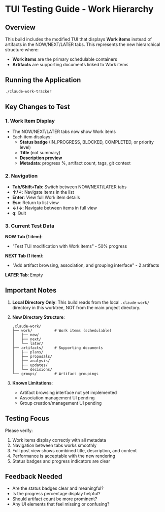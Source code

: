 # TUI Testing Guide - Work Hierarchy

## Overview

This build includes the modified TUI that displays **Work items** instead of artifacts in the NOW/NEXT/LATER tabs. This represents the new hierarchical structure where:

- **Work items** are the primary schedulable containers
- **Artifacts** are supporting documents linked to Work items

## Running the Application

```bash
./claude-work-tracker
```

## Key Changes to Test

### 1. Work Item Display
- The NOW/NEXT/LATER tabs now show Work items
- Each item displays:
  - **Status badge** (IN_PROGRESS, BLOCKED, COMPLETED, or priority level)
  - **Title** (not summary)
  - **Description preview**
  - **Metadata**: progress %, artifact count, tags, git context

### 2. Navigation
- **Tab/Shift+Tab**: Switch between NOW/NEXT/LATER tabs
- **↑/↓**: Navigate items in the list
- **Enter**: View full Work item details
- **Esc**: Return to list view
- **←/→**: Navigate between items in full view
- **q**: Quit

### 3. Current Test Data

**NOW Tab (1 item)**:
- "Test TUI modification with Work items" - 50% progress

**NEXT Tab (1 item)**:
- "Add artifact browsing, association, and grouping interface" - 2 artifacts

**LATER Tab**: Empty

## Important Notes

1. **Local Directory Only**: This build reads from the local `.claude-work/` directory in this worktree, NOT from the main project directory.

2. **New Directory Structure**:
   ```
   .claude-work/
   ├── work/          # Work items (schedulable)
   │   ├── now/
   │   ├── next/
   │   └── later/
   ├── artifacts/     # Supporting documents
   │   ├── plans/
   │   ├── proposals/
   │   ├── analysis/
   │   ├── updates/
   │   └── decisions/
   └── groups/        # Artifact groupings
   ```

3. **Known Limitations**:
   - Artifact browsing interface not yet implemented
   - Association management UI pending
   - Group creation/management UI pending

## Testing Focus

Please verify:
1. Work items display correctly with all metadata
2. Navigation between tabs works smoothly
3. Full post view shows combined title, description, and content
4. Performance is acceptable with the new rendering
5. Status badges and progress indicators are clear

## Feedback Needed

- Are the status badges clear and meaningful?
- Is the progress percentage display helpful?
- Should artifact count be more prominent?
- Any UI elements that feel missing or confusing?